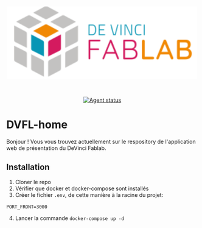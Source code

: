<div align="center">
 <br />
 <p>
  <a><img src="public/logoName.png" width="500" alt="MyFab" /></a>
 </p>
 <br />
 <p>
  <a href="https://github.com/DeVinci-FabLab/home/actions"><img src="https://github.com/DeVinci-FabLab/home/actions/workflows/Test-build.yml/badge.svg" alt="Agent status" /></a>
  </p>
</div>

# DVFL-home

Bonjour ! Vous vous trouvez actuellement sur le respository de l'application web de présentation du DeVinci Fablab.

## Installation

1. Cloner le repo
2. Vérifier que docker et docker-compose sont installés
3. Créer le fichier `.env`, de cette manière à la racine du projet:

```
PORT_FRONT=3000
```

4. Lancer la commande `docker-compose up -d`
